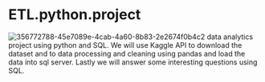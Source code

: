 # ETL.python.project
![356772788-45e7089e-4cab-4a60-8b83-2e2674f0b4c2](https://github.com/user-attachments/assets/c296f61c-55cf-45f2-883a-8af3769c7c09)
data analytics project using python and SQL. We will use Kaggle API to download the dataset and to data processing and cleaning using pandas and load the data into sql server. Lastly we will answer some interesting questions using SQL.


